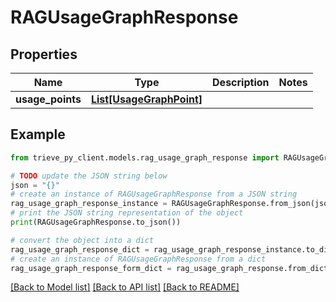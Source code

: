 # RAGUsageGraphResponse


## Properties

Name | Type | Description | Notes
------------ | ------------- | ------------- | -------------
**usage_points** | [**List[UsageGraphPoint]**](UsageGraphPoint.md) |  | 

## Example

```python
from trieve_py_client.models.rag_usage_graph_response import RAGUsageGraphResponse

# TODO update the JSON string below
json = "{}"
# create an instance of RAGUsageGraphResponse from a JSON string
rag_usage_graph_response_instance = RAGUsageGraphResponse.from_json(json)
# print the JSON string representation of the object
print(RAGUsageGraphResponse.to_json())

# convert the object into a dict
rag_usage_graph_response_dict = rag_usage_graph_response_instance.to_dict()
# create an instance of RAGUsageGraphResponse from a dict
rag_usage_graph_response_form_dict = rag_usage_graph_response.from_dict(rag_usage_graph_response_dict)
```
[[Back to Model list]](../README.md#documentation-for-models) [[Back to API list]](../README.md#documentation-for-api-endpoints) [[Back to README]](../README.md)


